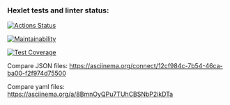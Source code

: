 ### Hexlet tests and linter status:

[![Actions Status](https://github.com/yuliia-myslyvets/frontend-project-46/workflows/hexlet-check/badge.svg)](https://github.com/yuliia-myslyvets/frontend-project-46/actions)

[![Maintainability](https://api.codeclimate.com/v1/badges/c254717bb00b6030bc40/maintainability)](https://codeclimate.com/github/yuliia-myslyvets/frontend-project-46/maintainability)

[![Test Coverage](https://api.codeclimate.com/v1/badges/c254717bb00b6030bc40/test_coverage)](https://codeclimate.com/github/yuliia-myslyvets/frontend-project-46/test_coverage)

Compare JSON files:
https://asciinema.org/connect/12cf984c-7b54-46ca-ba00-f2f974d75500

Compare yaml files:
https://asciinema.org/a/8BmnOyQPu7TUhCBSNbP2ikDTa

